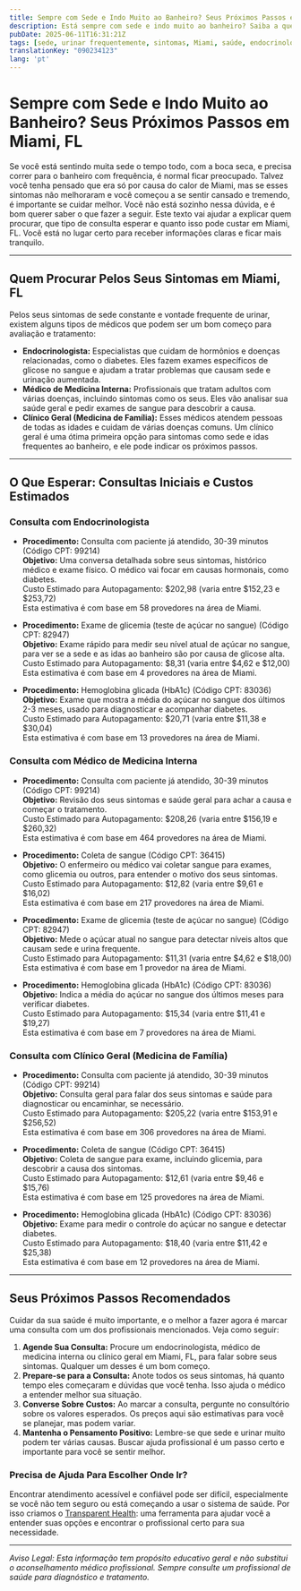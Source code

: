 ```yaml
---
title: Sempre com Sede e Indo Muito ao Banheiro? Seus Próximos Passos em Miami, FL  
description: Está sempre com sede e indo muito ao banheiro? Saiba a quem procurar e o que esperar do atendimento em Miami, FL.  
pubDate: 2025-06-11T16:31:21Z
tags: [sede, urinar frequentemente, sintomas, Miami, saúde, endocrinologia, clínica geral, medicina interna, custos]
translationKey: "090234123"
lang: 'pt'
---
```


# Sempre com Sede e Indo Muito ao Banheiro? Seus Próximos Passos em Miami, FL

Se você está sentindo muita sede o tempo todo, com a boca seca, e precisa correr para o banheiro com frequência, é normal ficar preocupado. Talvez você tenha pensado que era só por causa do calor de Miami, mas se esses sintomas não melhoraram e você começou a se sentir cansado e tremendo, é importante se cuidar melhor. Você não está sozinho nessa dúvida, e é bom querer saber o que fazer a seguir. Este texto vai ajudar a explicar quem procurar, que tipo de consulta esperar e quanto isso pode custar em Miami, FL. Você está no lugar certo para receber informações claras e ficar mais tranquilo.

---

## Quem Procurar Pelos Seus Sintomas em Miami, FL

Pelos seus sintomas de sede constante e vontade frequente de urinar, existem alguns tipos de médicos que podem ser um bom começo para avaliação e tratamento:

- **Endocrinologista:** Especialistas que cuidam de hormônios e doenças relacionadas, como o diabetes. Eles fazem exames específicos de glicose no sangue e ajudam a tratar problemas que causam sede e urinação aumentada.
- **Médico de Medicina Interna:** Profissionais que tratam adultos com várias doenças, incluindo sintomas como os seus. Eles vão analisar sua saúde geral e pedir exames de sangue para descobrir a causa.
- **Clínico Geral (Medicina de Família):** Esses médicos atendem pessoas de todas as idades e cuidam de várias doenças comuns. Um clínico geral é uma ótima primeira opção para sintomas como sede e idas frequentes ao banheiro, e ele pode indicar os próximos passos.

---

## O Que Esperar: Consultas Iniciais e Custos Estimados

### Consulta com Endocrinologista

- **Procedimento:** Consulta com paciente já atendido, 30-39 minutos (Código CPT: 99214)  
  **Objetivo:** Uma conversa detalhada sobre seus sintomas, histórico médico e exame físico. O médico vai focar em causas hormonais, como diabetes.  
  Custo Estimado para Autopagamento: $202,98 (varia entre $152,23 e $253,72)  
  Esta estimativa é com base em 58 provedores na área de Miami.  

- **Procedimento:** Exame de glicemia (teste de açúcar no sangue) (Código CPT: 82947)  
  **Objetivo:** Exame rápido para medir seu nível atual de açúcar no sangue, para ver se a sede e as idas ao banheiro são por causa de glicose alta.  
  Custo Estimado para Autopagamento: $8,31 (varia entre $4,62 e $12,00)  
  Esta estimativa é com base em 4 provedores na área de Miami.  

- **Procedimento:** Hemoglobina glicada (HbA1c) (Código CPT: 83036)  
  **Objetivo:** Exame que mostra a média do açúcar no sangue dos últimos 2-3 meses, usado para diagnosticar e acompanhar diabetes.  
  Custo Estimado para Autopagamento: $20,71 (varia entre $11,38 e $30,04)  
  Esta estimativa é com base em 13 provedores na área de Miami.  

### Consulta com Médico de Medicina Interna

- **Procedimento:** Consulta com paciente já atendido, 30-39 minutos (Código CPT: 99214)  
  **Objetivo:** Revisão dos seus sintomas e saúde geral para achar a causa e começar o tratamento.  
  Custo Estimado para Autopagamento: $208,26 (varia entre $156,19 e $260,32)  
  Esta estimativa é com base em 464 provedores na área de Miami.  

- **Procedimento:** Coleta de sangue (Código CPT: 36415)  
  **Objetivo:** O enfermeiro ou médico vai coletar sangue para exames, como glicemia ou outros, para entender o motivo dos seus sintomas.  
  Custo Estimado para Autopagamento: $12,82 (varia entre $9,61 e $16,02)  
  Esta estimativa é com base em 217 provedores na área de Miami.  

- **Procedimento:** Exame de glicemia (teste de açúcar no sangue) (Código CPT: 82947)  
  **Objetivo:** Mede o açúcar atual no sangue para detectar níveis altos que causam sede e urina frequente.  
  Custo Estimado para Autopagamento: $11,31 (varia entre $4,62 e $18,00)  
  Esta estimativa é com base em 1 provedor na área de Miami.  

- **Procedimento:** Hemoglobina glicada (HbA1c) (Código CPT: 83036)  
  **Objetivo:** Indica a média do açúcar no sangue dos últimos meses para verificar diabetes.  
  Custo Estimado para Autopagamento: $15,34 (varia entre $11,41 e $19,27)  
  Esta estimativa é com base em 7 provedores na área de Miami.  

### Consulta com Clínico Geral (Medicina de Família)

- **Procedimento:** Consulta com paciente já atendido, 30-39 minutos (Código CPT: 99214)  
  **Objetivo:** Consulta geral para falar dos seus sintomas e saúde para diagnosticar ou encaminhar, se necessário.  
  Custo Estimado para Autopagamento: $205,22 (varia entre $153,91 e $256,52)  
  Esta estimativa é com base em 306 provedores na área de Miami.  

- **Procedimento:** Coleta de sangue (Código CPT: 36415)  
  **Objetivo:** Coleta de sangue para exame, incluindo glicemia, para descobrir a causa dos sintomas.  
  Custo Estimado para Autopagamento: $12,61 (varia entre $9,46 e $15,76)  
  Esta estimativa é com base em 125 provedores na área de Miami.  

- **Procedimento:** Hemoglobina glicada (HbA1c) (Código CPT: 83036)  
  **Objetivo:** Exame para medir o controle do açúcar no sangue e detectar diabetes.  
  Custo Estimado para Autopagamento: $18,40 (varia entre $11,42 e $25,38)  
  Esta estimativa é com base em 12 provedores na área de Miami.  

---

## Seus Próximos Passos Recomendados

Cuidar da sua saúde é muito importante, e o melhor a fazer agora é marcar uma consulta com um dos profissionais mencionados. Veja como seguir:

1. **Agende Sua Consulta:** Procure um endocrinologista, médico de medicina interna ou clínico geral em Miami, FL, para falar sobre seus sintomas. Qualquer um desses é um bom começo.
2. **Prepare-se para a Consulta:** Anote todos os seus sintomas, há quanto tempo eles começaram e dúvidas que você tenha. Isso ajuda o médico a entender melhor sua situação.
3. **Converse Sobre Custos:** Ao marcar a consulta, pergunte no consultório sobre os valores esperados. Os preços aqui são estimativas para você se planejar, mas podem variar.
4. **Mantenha o Pensamento Positivo:** Lembre-se que sede e urinar muito podem ter várias causas. Buscar ajuda profissional é um passo certo e importante para você se sentir melhor.

### Precisa de Ajuda Para Escolher Onde Ir?

Encontrar atendimento acessível e confiável pode ser difícil, especialmente se você não tem seguro ou está começando a usar o sistema de saúde. Por isso criamos o [Transparent Health](https://transparenthealth.ai): uma ferramenta para ajudar você a entender suas opções e encontrar o profissional certo para sua necessidade.

---

*Aviso Legal: Esta informação tem propósito educativo geral e não substitui o aconselhamento médico profissional. Sempre consulte um profissional de saúde para diagnóstico e tratamento.*